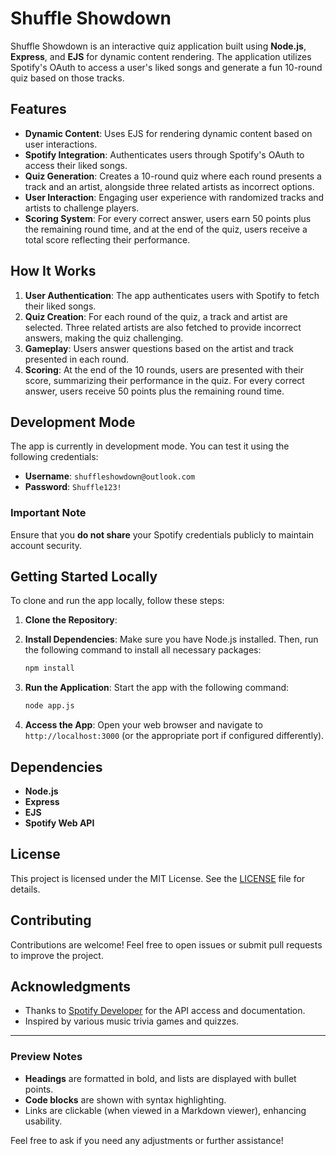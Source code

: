 # Shuffle Showdown

Shuffle Showdown is an interactive quiz application built using **Node.js**, **Express**, and **EJS** for dynamic content rendering. The application utilizes Spotify's OAuth to access a user's liked songs and generate a fun 10-round quiz based on those tracks.

## Features

- **Dynamic Content**: Uses EJS for rendering dynamic content based on user interactions.
- **Spotify Integration**: Authenticates users through Spotify's OAuth to access their liked songs.
- **Quiz Generation**: Creates a 10-round quiz where each round presents a track and an artist, alongside three related artists as incorrect options.
- **User Interaction**: Engaging user experience with randomized tracks and artists to challenge players.
- **Scoring System**: For every correct answer, users earn 50 points plus the remaining round time, and at the end of the quiz, users receive a total score reflecting their performance.

## How It Works

1. **User Authentication**: The app authenticates users with Spotify to fetch their liked songs.
2. **Quiz Creation**: For each round of the quiz, a track and artist are selected. Three related artists are also fetched to provide incorrect answers, making the quiz challenging.
3. **Gameplay**: Users answer questions based on the artist and track presented in each round.
4. **Scoring**: At the end of the 10 rounds, users are presented with their score, summarizing their performance in the quiz. For every correct answer, users receive 50 points plus the remaining round time.

## Development Mode

The app is currently in development mode. You can test it using the following credentials:

- **Username**: `shuffleshowdown@outlook.com`
- **Password**: `Shuffle123!`

### Important Note

Ensure that you **do not share** your Spotify credentials publicly to maintain account security.

## Getting Started Locally

To clone and run the app locally, follow these steps:

1. **Clone the Repository**:

2. **Install Dependencies**:
   Make sure you have Node.js installed. Then, run the following command to install all necessary packages:
   ```bash
   npm install
   ```

3. **Run the Application**:
   Start the app with the following command:
   ```bash
   node app.js
   ```

4. **Access the App**:
   Open your web browser and navigate to `http://localhost:3000` (or the appropriate port if configured differently).

## Dependencies

- **Node.js**
- **Express**
- **EJS**
- **Spotify Web API**

## License

This project is licensed under the MIT License. See the [LICENSE](LICENSE) file for details.

## Contributing

Contributions are welcome! Feel free to open issues or submit pull requests to improve the project.

## Acknowledgments

- Thanks to [Spotify Developer](https://developer.spotify.com) for the API access and documentation.
- Inspired by various music trivia games and quizzes.

---

### Preview Notes
- **Headings** are formatted in bold, and lists are displayed with bullet points.
- **Code blocks** are shown with syntax highlighting.
- Links are clickable (when viewed in a Markdown viewer), enhancing usability.
  
Feel free to ask if you need any adjustments or further assistance!
